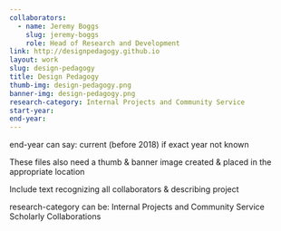 ```yaml
---
collaborators: 
  - name: Jeremy Boggs
    slug: jeremy-boggs
    role: Head of Research and Development
link: http://designpedagogy.github.io
layout: work
slug: design-pedagogy
title: Design Pedagogy
thumb-img: design-pedagogy.png
banner-img: design-pedagogy.png
research-category: Internal Projects and Community Service
start-year:
end-year:
---
```


end-year can say:
current
(before 2018)
if exact year not known

These files also need a thumb & banner image created & placed in the appropriate location

Include text recognizing all collaborators & describing project

research-category can be:
Internal Projects and Community Service
Scholarly Collaborations